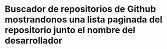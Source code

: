 # Buscador de repositorios de Github mostrandonos una lista paginada del repositorio junto el nombre del desarrollador

